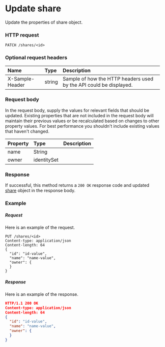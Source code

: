 # Update share

Update the properties of share object.
### HTTP request
```http
PATCH /shares/<id>
```
### Optional request headers
| Name       | Type | Description|
|:-----------|:------|:----------|
| X-Sample-Header  | string  | Sample of how the HTTP headers used by the API could be displayed.|

### Request body
In the request body, supply the values for relevant fields that should be updated. Existing properties that are not included in the request body will maintain their previous values or be recalculated based on changes to other property values. For best performance you shouldn't include existing values that haven't changed.

| Property	   | Type	|Description|
|:---------------|:--------|:----------|
|name|String||
|owner|identitySet||

### Response
If successful, this method returns a `200 OK` response code and updated [share](../resources/share.md) object in the response body.
### Example
##### Request
Here is an example of the request.
```http
PUT /shares/<id>
Content-type: application/json
Content-length: 64
{
  "id": "id-value",
  "name": "name-value",
  "owner": {
  }
}
```
##### Response
Here is an example of the response.
```json
HTTP/1.1 200 OK
Content-type: application/json
Content-length: 64
{
  "id": "id-value",
  "name": "name-value",
  "owner": {
  }
}
```

<!-- uuid: e5d006d2-2ef1-424b-9d50-d8e38526c0c8
2015-10-09 17:20:42 UTC -->